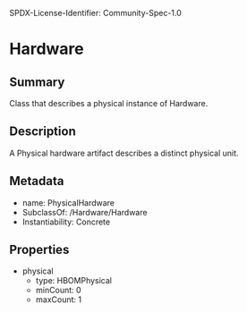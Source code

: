 SPDX-License-Identifier: Community-Spec-1.0

# Hardware

## Summary
Class that describes a physical instance of Hardware.

## Description
A Physical hardware artifact describes a distinct physical unit.

## Metadata
- name: PhysicalHardware
- SubclassOf: /Hardware/Hardware
- Instantiability: Concrete

## Properties
- physical
  - type: HBOMPhysical
  - minCount: 0
  - maxCount: 1

